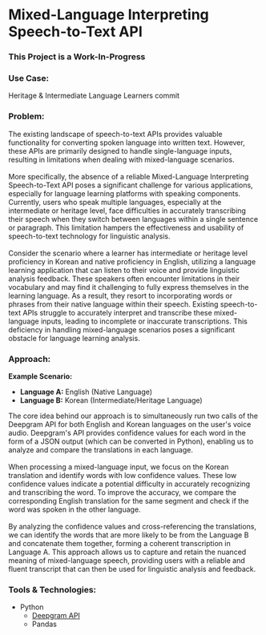 # Mixed-Language Interpreting Speech-to-Text API

### This Project is a Work-In-Progress

### Use Case:
Heritage & Intermediate Language Learners
commit

### Problem:
The existing landscape of speech-to-text APIs provides valuable functionality for converting spoken language into written text. However, these APIs are primarily designed to handle single-language inputs, resulting in limitations when dealing with mixed-language scenarios.
<br>  
More specifically, the absence of a reliable Mixed-Language Interpreting Speech-to-Text API poses a significant challenge for various applications, especially for language learning platforms with speaking components. Currently, users who speak multiple languages, especially at the intermediate or heritage level, face difficulties in accurately transcribing their speech when they switch between languages within a single sentence or paragraph. This limitation hampers the effectiveness and usability of speech-to-text technology for linguistic analysis.
<br>  
Consider the scenario where a learner has intermediate or heritage level proficiency in Korean and native proficiency in English, utilizing a language learning application that can listen to their voice and provide linguistic analysis feedback. These speakers often encounter limitations in their vocabulary and may find it challenging to fully express themselves in the learning language. As a result, they resort to incorporating words or phrases from their native language within their speech. Existing speech-to-text APIs struggle to accurately interpret and transcribe these mixed-language inputs, leading to incomplete or inaccurate transcriptions. This deficiency in handling mixed-language scenarios poses a significant obstacle for language learning analysis.

### Approach:
**Example Scenario:**
- **Language A:** English (Native Language)
- **Language B:** Korean (Intermediate/Heritage Language)

The core idea behind our approach is to simultaneously run two calls of the Deepgram API for both English and Korean languages on the user's voice audio. Deepgram's API provides confidence values for each word in the form of a JSON output (which can be converted in Python), enabling us to analyze and compare the translations in each language.
<br>  
When processing a mixed-language input, we focus on the Korean translation and identify words with low confidence values. These low confidence values indicate a potential difficulty in accurately recognizing and transcribing the word. To improve the accuracy, we compare the corresponding English translation for the same segment and check if the word was spoken in the other language.
<br>  
By analyzing the confidence values and cross-referencing the translations, we can identify the words that are more likely to be from the Language B and concatenate them together, forming a coherent transcription in Language A. This approach allows us to capture and retain the nuanced meaning of mixed-language speech, providing users with a reliable and fluent transcript that can then be used for linguistic analysis and feedback.

### Tools & Technologies:
- Python
  - [Deepgram API](https://deepgram.com)
  - Pandas
<br>   
